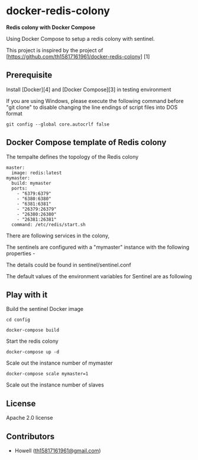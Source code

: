 # docker-redis-colony 
**Redis colony with Docker Compose** 

Using Docker Compose to setup a redis colony with sentinel.

This project is inspired by the project of [https://github.com/th15817161961/docker-redis-colony] [1]

## Prerequisite

Install [Docker][4] and [Docker Compose][3] in testing environment

If you are using Windows, please execute the following command before "git clone" to disable changing the line endings of script files into DOS format

```
git config --global core.autocrlf false
```

## Docker Compose template of Redis colony

The tempalte defines the topology of the Redis colony

```
master:
  image: redis:latest
mymaster:
  build: mymaster
  ports:
    - "6379:6379"
    - "6380:6380"
    - "6381:6381"
    - "26379:26379"
    - "26380:26380"
    - "26381:26381"
  command: /etc/redis/start.sh
```

There are following services in the colony,

The sentinels are configured with a "mymaster" instance with the following properties -

The details could be found in sentinel/sentinel.conf

The default values of the environment variables for Sentinel are as following

## Play with it

Build the sentinel Docker image

```
cd config
```

```
docker-compose build
```

Start the redis colony

```
docker-compose up -d
```

Scale out the instance number of mymaster

```
docker-compose scale mymaster=1
```

Scale out the instance number of slaves


## License

Apache 2.0 license 

## Contributors

* Howell (<th15817161961@gmail.com>)

